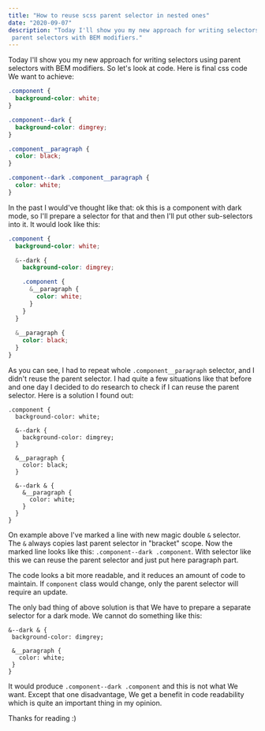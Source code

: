 ```yaml
---
title: "How to reuse scss parent selector in nested ones"
date: "2020-09-07"
description: "Today I'll show you my new approach for writing selectors using
 parent selectors with BEM modifiers."
---
```


Today I'll show you my new approach for writing selectors using parent
 selectors with BEM modifiers. So let's look at code. Here is final css code
 We want to achieve:

```scss
.component {
  background-color: white;
}

.component--dark {
  background-color: dimgrey;
}

.component__paragraph {
  color: black;
}

.component--dark .component__paragraph {
  color: white;
}
```

In the past I would've thought like that: ok this is a component with dark
 mode, so I'll prepare a selector for that and then I'll put other sub-selectors
 into it. It would look like this:

```scss
.component {
  background-color: white;

  &--dark {
    background-color: dimgrey;

    .component {
      &__paragraph {
        color: white;
      }
    }
  }
  
  &__paragraph {
    color: black;
  }
}
```

As you can see, I had to repeat whole `.component__paragraph` selector, and I
 didn't reuse the parent selector. I had quite a few situations like
 that before and one day I decided to do research to check if I can reuse the
 parent selector. Here is a solution I found out: 

```scss{12}
.component {
  background-color: white;

  &--dark {
    background-color: dimgrey;
  }
  
  &__paragraph {
    color: black;
  }
  
  &--dark & {
    &__paragraph {
      color: white;
    }
  }
}
```

On example above I've marked a line with new magic double `&` selector.\
The `&` always copies last parent selector in "bracket" scope. Now the marked
 line looks like this: `.component--dark .component`. With selector like this we
 can reuse the parent selector and just put here paragraph part.
  
The code looks a bit more readable, and it reduces an amount of code to
 maintain. If `component` class would change, only the parent selector will
 require an update.

The only bad thing of above solution is that We have to prepare a separate
 selector for a dark mode. We cannot do something like this:
 
 ```scss{1-2}
&--dark & {
  background-color: dimgrey;

  &__paragraph {
    color: white;
  }
}
```

It would produce `.component--dark .component` and this is not what We want.
 Except that one disadvantage, We get a benefit in code readability which is
 quite an important thing in my opinion.
 
Thanks for reading :) 
